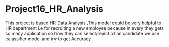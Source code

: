 # Project16_HR_Analysis
This project is based HR Data Analysis ,This model could be very helpful to HR department
i.e for recruiting a new employee because in every they gets so many application so how they can select/reject of an candidate
we use calassifier model and try to get Accuracy
